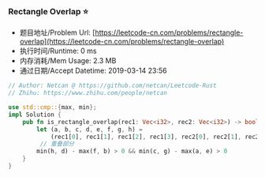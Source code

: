 
### Rectangle Overlap :star:
- 题目地址/Problem Url: [https://leetcode-cn.com/problems/rectangle-overlap](https://leetcode-cn.com/problems/rectangle-overlap)
- 执行时间/Runtime: 0 ms 
- 内存消耗/Mem Usage: 2.3 MB
- 通过日期/Accept Datetime: 2019-03-14 23:56

```rust
// Author: Netcan @ https://github.com/netcan/Leetcode-Rust
// Zhihu: https://www.zhihu.com/people/netcan

use std::cmp::{max, min};
impl Solution {
    pub fn is_rectangle_overlap(rec1: Vec<i32>, rec2: Vec<i32>) -> bool {
        let (a, b, c, d, e, f, g, h) =
            (rec1[0], rec1[1], rec1[2], rec1[3], rec2[0], rec2[1], rec2[2], rec2[3]);
         // 重叠部分
        min(h, d) - max(f, b) > 0 && min(c, g) - max(a, e) > 0
    }
}

```
